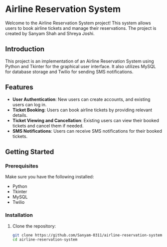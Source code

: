 # Airline Reservation System

Welcome to the Airline Reservation System project! This system allows users to book airline tickets and manage their reservations. The project is created by Sanyam Shah and Shreya Joshi.

## Introduction

This project is an implementation of an Airline Reservation System using Python and Tkinter for the graphical user interface. It also utilizes MySQL for database storage and Twilio for sending SMS notifications.

## Features

- **User Authentication**: New users can create accounts, and existing users can log in.
- **Ticket Booking**: Users can book airline tickets by providing relevant details.
- **Ticket Viewing and Cancellation**: Existing users can view their booked tickets and cancel them if needed.
- **SMS Notifications**: Users can receive SMS notifications for their booked tickets.

## Getting Started

### Prerequisites

Make sure you have the following installed:

- Python
- Tkinter
- MySQL
- Twilio

### Installation

1. Clone the repository:

   ```bash
   git clone https://github.com/Sanyam-0311/airline-reservation-system.git
   cd airline-reservation-system
